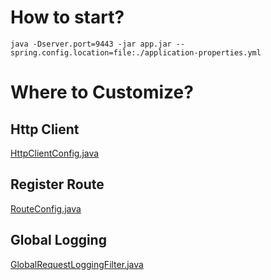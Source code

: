 # How to start?

```shell
java -Dserver.port=9443 -jar app.jar --spring.config.location=file:./application-properties.yml
```

# Where to Customize?

## Http Client
[HttpClientConfig.java](src/main/java/id/co/awan/gwproxy/config/HttpClientConfig.java)

## Register Route
[RouteConfig.java](src/main/java/id/co/awan/gwproxy/config/RouteConfig.java)

## Global Logging 
[GlobalRequestLoggingFilter.java](src/main/java/id/co/awan/gwproxy/filter/global/GlobalRequestLoggingFilter.java)
